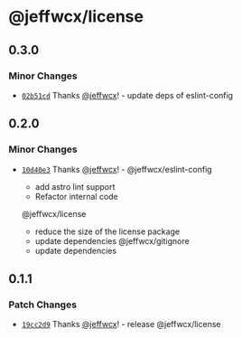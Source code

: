 # @jeffwcx/license

## 0.3.0

### Minor Changes

- [`02b51cd`](https://github.com/jeffwcx/jeffwcx-config/commit/02b51cd44c1ac2bf8855e0b05fc48ef459e8c381) Thanks [@jeffwcx](https://github.com/jeffwcx)! - update deps of eslint-config

## 0.2.0

### Minor Changes

- [`10d40e3`](https://github.com/jeffwcx/jeffwcx-config/commit/10d40e38c1c220e435dcabb23e86d0878d6db50b) Thanks [@jeffwcx](https://github.com/jeffwcx)! - @jeffwcx/eslint-config

  - add astro lint support
  - Refactor internal code

  @jeffwcx/license

  - reduce the size of the license package
  - update dependencies
    @jeffwcx/gitignore
  - update dependencies

## 0.1.1

### Patch Changes

- [`19cc2d9`](https://github.com/jeffwcx/jeffwcx-config/commit/19cc2d9a363b547a220700a40358244ed2e4b770) Thanks [@jeffwcx](https://github.com/jeffwcx)! - release @jeffwcx/license
